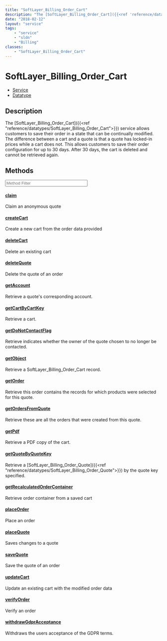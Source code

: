 ```yaml
---
title: "SoftLayer_Billing_Order_Cart"
description: "The [SoftLayer_Billing_Order_Cart]({{<ref 'reference/datatypes/SoftLayer_Billing_Order_Cart'>}}) service allows customer... "
date: "2018-02-12"
layout: "service"
tags:
    - "service"
    - "sldn"
    - "Billing"
classes:
    - "SoftLayer_Billing_Order_Cart"
---
```

# SoftLayer_Billing_Order_Cart
<div id='service-datatype'>
    <ul id='sldn-reference-tabs'>
    <li id='service'> <a href='/reference/services/SoftLayer_Billing_Order_Cart' >Service</a></li>    <li id='datatype'> <a href='/reference/datatypes/SoftLayer_Billing_Order_Cart' >Datatype</a></li>
    </ul>
</div>

## Description
The [SoftLayer_Billing_Order_Cart]({{<ref "reference/datatypes/SoftLayer_Billing_Order_Cart">}}) service allows customers to save their order in a state that can be continually modified. The difference between a cart and a quote is that a quote has locked-in prices while a cart does not. This allows customers to save their order configuration for up to 30 days. After 30 days, the cart is deleted and cannot be retrieved again. 



        
<div id="properties" class="content service-content">

## Methods

<div class="view-filters">
    <div class="clearfix">
        <div class="search-input-box">
            <input placeholder="Method Filter" onkeyup="titleSearch(inputId='edit-combine', divId='method-div', elementClass='method-row')" 
                type="text" id="edit-combine" value="" size="30" maxlength="128" class="form-text">
        </div>
    </div>
</div>

<div id="method-div">

<div class="method-row">

#### [claim](/reference/services/SoftLayer_Billing_Order_Cart/claim)
Claim an anonymous quote
</div>

<div class="method-row">

#### [createCart](/reference/services/SoftLayer_Billing_Order_Cart/createCart)
Create a new cart from the order data provided
</div>

<div class="method-row">

#### [deleteCart](/reference/services/SoftLayer_Billing_Order_Cart/deleteCart)
Delete an existing cart
</div>

<div class="method-row">

#### [deleteQuote](/reference/services/SoftLayer_Billing_Order_Cart/deleteQuote)
Delete the quote of an order
</div>

<div class="method-row">

#### [getAccount](/reference/services/SoftLayer_Billing_Order_Cart/getAccount)
Retrieve a quote's corresponding account.
</div>

<div class="method-row">

#### [getCartByCartKey](/reference/services/SoftLayer_Billing_Order_Cart/getCartByCartKey)
Retrieve a cart.
</div>

<div class="method-row">

#### [getDoNotContactFlag](/reference/services/SoftLayer_Billing_Order_Cart/getDoNotContactFlag)
Retrieve indicates whether the owner of the quote chosen to no longer be contacted.
</div>

<div class="method-row">

#### [getObject](/reference/services/SoftLayer_Billing_Order_Cart/getObject)
Retrieve a SoftLayer_Billing_Order_Cart record.
</div>

<div class="method-row">

#### [getOrder](/reference/services/SoftLayer_Billing_Order_Cart/getOrder)
Retrieve this order contains the records for which products were selected for this quote.
</div>

<div class="method-row">

#### [getOrdersFromQuote](/reference/services/SoftLayer_Billing_Order_Cart/getOrdersFromQuote)
Retrieve these are all the orders that were created from this quote.
</div>

<div class="method-row">

#### [getPdf](/reference/services/SoftLayer_Billing_Order_Cart/getPdf)
Retrieve a PDF copy of the cart.
</div>

<div class="method-row">

#### [getQuoteByQuoteKey](/reference/services/SoftLayer_Billing_Order_Cart/getQuoteByQuoteKey)
Retrieve a [SoftLayer_Billing_Order_Quote]({{<ref "reference/datatypes/SoftLayer_Billing_Order_Quote">}}) by the quote key specified.
</div>

<div class="method-row">

#### [getRecalculatedOrderContainer](/reference/services/SoftLayer_Billing_Order_Cart/getRecalculatedOrderContainer)
Retrieve order container from a saved cart
</div>

<div class="method-row">

#### [placeOrder](/reference/services/SoftLayer_Billing_Order_Cart/placeOrder)
Place an order
</div>

<div class="method-row">

#### [placeQuote](/reference/services/SoftLayer_Billing_Order_Cart/placeQuote)
Saves changes to a quote
</div>

<div class="method-row">

#### [saveQuote](/reference/services/SoftLayer_Billing_Order_Cart/saveQuote)
Save the quote of an order
</div>

<div class="method-row">

#### [updateCart](/reference/services/SoftLayer_Billing_Order_Cart/updateCart)
Update an existing cart with the modified order data
</div>

<div class="method-row">

#### [verifyOrder](/reference/services/SoftLayer_Billing_Order_Cart/verifyOrder)
Verify an order
</div>

<div class="method-row">

#### [withdrawGdprAcceptance](/reference/services/SoftLayer_Billing_Order_Cart/withdrawGdprAcceptance)
Withdraws the users acceptance of the GDPR terms.
</div>
</div>

</div>

